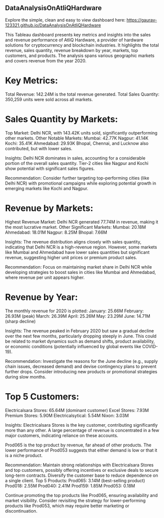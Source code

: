 ## DataAnalysisOnAtliQHardware

Explore the simple, clean and easy to view dashboard here: https://gaurav-123321.github.io/DataAnalysisOnAtliQHardware

This Tableau dashboard presents key metrics and insights into the sales and revenue performance of AtliQ Hardware, a provider of hardware solutions for cryptocurrency and blockchain industries. It highlights the total revenue, sales quantity, revenue breakdown by year, markets, top customers, and products. The analysis spans various geographic markets and covers revenue from the year 2020.

# Key Metrics:
Total Revenue:
142.24M is the total revenue generated.
Total Sales Quantity:
350,259 units were sold across all markets.

# Sales Quantity by Markets:
Top Market: Delhi NCR, with 143.42K units sold, significantly outperforming other markets.
Other Notable Markets:
Mumbai: 42.77K
Nagpur: 41.14K
Kochi: 35.41K
Ahmedabad: 29.93K
Bhopal, Chennai, and Lucknow also contributed, but with lower sales.

Insights:
Delhi NCR dominates in sales, accounting for a considerable portion of the overall sales quantity.
Tier-2 cities like Nagpur and Kochi show potential with significant sales figures.

Recommendation:
Consider further targeting top-performing cities (like Delhi NCR) with promotional campaigns while exploring potential growth in emerging markets like Kochi and Nagpur.

# Revenue by Markets:
Highest Revenue Market: Delhi NCR generated 77.74M in revenue, making it the most lucrative market.
Other Significant Markets:
Mumbai: 20.18M
Ahmedabad: 18.01M
Nagpur: 8.25M
Bhopal: 7.66M

Insights:
The revenue distribution aligns closely with sales quantity, indicating that Delhi NCR is a high-revenue region. However, some markets like Mumbai and Ahmedabad have lower sales quantities but significant revenue, suggesting higher unit prices or premium product sales.

Recommendation:
Focus on maintaining market share in Delhi NCR while developing strategies to boost sales in cities like Mumbai and Ahmedabad, where revenue per unit appears higher.

# Revenue by Year:
The monthly revenue for 2020 is plotted:
January: 25.66M
February: 26.93M (peak)
March: 26.39M
April: 25.26M
May: 23.29M
June: 14.71M (sharp decline)

Insights:
The revenue peaked in February 2020 but saw a gradual decline over the next few months, particularly dropping steeply in June. This could be related to market dynamics such as demand shifts, product availability, or economic conditions (potentially influenced by global events like COVID-19).

Recommendation:
Investigate the reasons for the June decline (e.g., supply chain issues, decreased demand) and devise contingency plans to prevent further drops. Consider introducing new products or promotional strategies during slow months.

# Top 5 Customers:
Electricalsara Stores: 65.64M (dominant customer)
Excel Stores: 7.93M
Premium Stores: 5.90M
Electricalsytical: 5.54M
Nixon: 3.03M

Insights:
Electricalsara Stores is the key customer, contributing significantly more than any other.
A large percentage of revenue is concentrated in a few major customers, indicating reliance on these accounts.

Prod065 is the top product by revenue, far ahead of other products.
The lower performance of Prod053 suggests that either demand is low or that it is a niche product.

Recommendation:
Maintain strong relationships with Electricalsara Stores and top customers, possibly offering incentives or exclusive deals to secure long-term contracts. Diversify the customer base to reduce dependence on a single client.
Top 5 Products:
Prod065: 3.14M (best-selling product)
Prod018: 2.55M
Prod040: 2.41M
Prod159: 1.85M
Prod053: 0.18M

Continue promoting the top products like Prod065, ensuring availability and market visibility. Consider revisiting the strategy for lower-performing products like Prod053, which may require better marketing or discontinuation.
